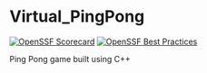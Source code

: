 # Virtual_PingPong
[![OpenSSF Scorecard](https://api.securityscorecards.dev/projects/github.com/{LanguageCodem}/{git@github.com:LanguageCodem/Virtual_PingPong.git)](https://securityscorecards.dev/viewer/?uri=github.com/{owner}/{repo})
[![OpenSSF Best Practices](https://www.bestpractices.dev/projects/5621/badge)](https://www.bestpractices.dev/projects/5621)


Ping Pong game built using C++

